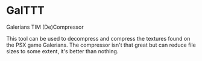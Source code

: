 # GalTTT
Galerians TIM (De)Compressor

This tool can be used to decompress and compress the textures found on the PSX game Galerians. The compressor isn't that great but can reduce file sizes to some extent, it's better than nothing.
